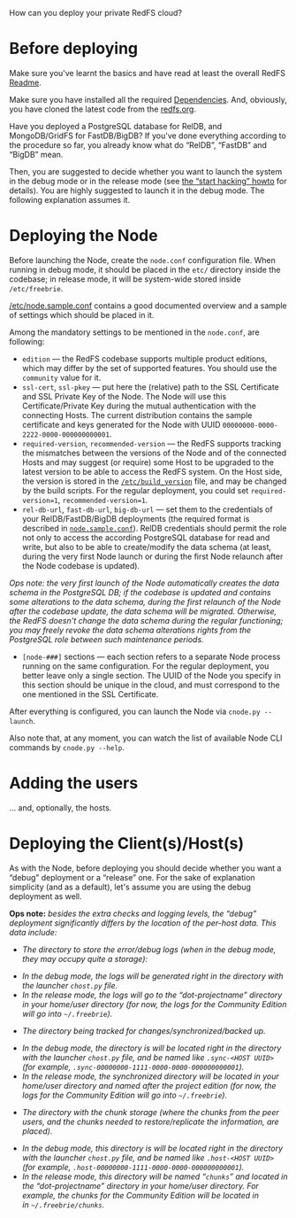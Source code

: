 How can you deploy your private RedFS cloud?


Before deploying
================
Make sure you've learnt the basics and have read at least the overall RedFS [Readme](README.md).

Make sure you have installed all the required [Dependencies](DEPENDENCIES.md).
And, obviously, you have cloned the latest code from the [redfs.org](http://redfs.org).

Have you deployed a PostgreSQL database for RelDB, and MongoDB/GridFS for FastDB/BigDB?
If you've done everything according to the procedure so far, you already know what do “RelDB”, “FastDB” and “BigDB”
mean.

Then, you are suggested to decide whether you want to launch the system in the debug mode or in the release mode
(see [the “start hacking” howto](START_HACKING_HOWTO.md#debug-mode) for details). You are highly suggested to launch
it in the debug mode. The following explanation assumes it.


Deploying the Node
==================
Before launching the Node, create the `node.conf` configuration file. When running in debug mode,
it should be placed in the `etc/` directory inside the codebase; in release mode, it will be system-wide stored
inside `/etc/freebrie`.

[/etc/node.sample.conf](/etc/node.sample.conf) contains a good documented overview and a sample of settings
which should be placed in it.

Among the mandatory settings to be mentioned in the `node.conf`, are following:

 * `edition` — the RedFS codebase supports multiple product editions, which may differ by the set of supported features.
   You should use the `community` value for it.
 * `ssl-cert`, `ssl-pkey` — put here the (relative) path to the SSL Certificate and SSL Private Key of the Node.
   The Node will use this Certificate/Private Key during the mutual authentication with the connecting Hosts.
   The current distribution contains the sample certificate and keys generated for the Node with 
   UUID `00000000-0000-2222-0000-000000000001`.
 * `required-version`, `recommended-version` — the RedFS supports tracking the mismatches between the versions of the
   Node and of the connected Hosts and may suggest (or require) some Host to be upgraded to the latest version
   to be able to access the RedFS system. On the Host side, the version is stored in the
   [`/etc/build_version`](/etc/build_version) file, and may be changed by the build scripts.
   For the regular deployment, you could set `required-version=1`, `recommended-version=1`.
 * `rel-db-url`, `fast-db-url`, `big-db-url` — set them to the credentials of your RelDB/FastDB/BigDB deployments
   (the required format is described in [`node.sample.conf`](/etc/node.sample.conf)).
   RelDB credentials should permit the role not only to access the according PostgreSQL database for read and write,
   but also to be able to create/modify the data schema (at least, during the very first Node launch or during the first
   Node relaunch after the Node codebase is updated).

  *Ops note:* _the very first launch of the Node automatically
   creates the data schema in the PostgreSQL DB; if the codebase is updated and contains some alterations
   to the data schema, during the first relaunch of the Node after the codebase update, the data schema
   will be migrated. Otherwise, the RedFS doesn't change the data schema during the regular functioning; you may freely
   revoke the data schema alterations rights from the PostgreSQL role between such maintenance periods._
 * `[node-###]` sections — each section refers to a separate Node process running on the same configuration.
   For the regular deployment, you better leave only a single section. The UUID of the Node you specify in this section
   should be unique in the cloud, and must correspond to the one mentioned in the SSL Certificate.

After everything is configured, you can launch the Node via `cnode.py --launch`.

Also note that, at any moment, you can watch the list of available Node CLI commands by `cnode.py --help`.


Adding the users
================
… and, optionally, the hosts.




Deploying the Client(s)/Host(s)
===============================
As with the Node, before deploying you should decide whether you want a “debug” deployment or a “release” one.
For the sake of explanation simplicity (and as a default), let's assume you are using the debug deployment as well.

**Ops note:** _besides the extra checks and logging levels, the “debug” deployment significantly differs by the location of
the per-host data. This data include:_
* _The directory to store the error/debug logs (when in the debug mode, they may occupy quite a storage):_
 - _In the debug mode, the logs will be generated right in the directory with the launcher `chost.py` file._
 - _In the release mode, the logs will go to the “dot-projectname” directory in your home/user directory
   (for now, the logs for the Community Edition will go into `~/.freebrie`)._
* _The directory being tracked for changes/synchronized/backed up._
 - _In the debug mode, the directory is will be located right in the directory with
   the launcher `chost.py` file, and be named like `.sync-<HOST UUID>`
   (for example, `.sync-00000000-1111-0000-0000-000000000001`)._
 - _In the release mode, the synchronized directory will be located in your home/user directory and
   named after the project edition (for now, the logs for the Community Edition will go into `~/.freebrie`)._
* _The directory with the chunk storage (where the chunks from the peer users, and the chunks needed to
  restore/replicate the information, are placed)._
 - _In the debug mode, this directory is will be located right in the directory with
   the launcher `chost.py` file, and be named like `.host-<HOST UUID>`
   (for example, `.host-00000000-1111-0000-0000-000000000001`)._
 - _In the release mode, this directory will be named “`chunks`” and located in the “dot-projectname” directory
   in your home/user directory. For example, the chunks for the Community Edition will be located in  
   in `~/.freebrie/chunks`._
